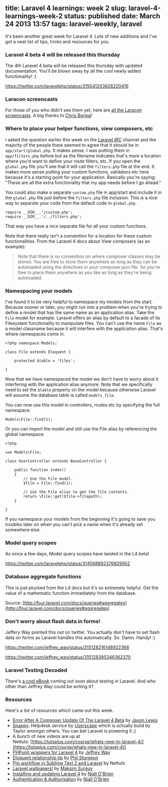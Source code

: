 title: Laravel 4 learnings: week 2
slug: laravel-4-learnings-week-2
status: published
date: March 24 2013 13:57
tags: laravel-weekly, laravel
-------
It's been another great week for Laravel 4. Lots of new additions and I've got a neat list of tips, tricks and resources for you.<!--more-->

### Laravel 4 beta 4 will be released this thursday

The 4th Laravel 4 beta will be released this thursday with updated documentation. You'll be blown away by all the cool newly added functionality! :)

https://twitter.com/laravelphp/status/315541203628220416

### Laracon screencasts

For those of you who didn't see them yet, here are [all the Laracon screencasts](http://www.youtube.com/user/LaravelScreencasts). A big thanks to [Chris Borgia](https://twitter.com/cborgia)!

### Where to place your helper functions, view composers, etc

I asked the question earlier this week on the [Laravel IRC](http://laravel.com/irc) channel and the majority of the people there seemed to agree that it should be in `app/start/global.php`. It makes sense. I was putting them in `app/filters.php` before but as the filename indicates that's more a location where you'd want to define your route filters, etc. If you open the `global.php` file you'll see that it will call the `filters.php` file at the end. It makes more sense putting your custom functions, validators etc here because it's a starting point for your application. Basically you're saying: "These are all the extra functionality that my app needs before I go ahead."

You could also make a separate `custom.php` file in app/start and include it in the `global.php` file just before the `filters.php` file inclusion. This is a nice way to separate your code from the default code in `global.php`.

	require __DIR__.'/custom.php';
	require __DIR__.'/../filters.php';

That way you have a nice separate file for all your custom functions.

Note that there really isn't a convention for a location for these custom functionalities. From the Laravel 4 docs about View composers (as an example):
> Note that there is no convention on where composer classes may be stored. You are free to store them anywhere as long as they can be autoloaded using the directives in your composer.json file.
So you're free to place them anywhere as you like as long as they're being autoloaded.

### Namespacing your models

I've found it to be very helpful to namespace my models from the start. Because sooner or later, you might run into a problem when you're trying to define a model that has the same name as an application alias. Take the `File` model for example. Laravel offers an alias by default to a facade of its Filesystem functionality to manipulate files. You can't use the name `File` as a model classname because it will interfere with the application alias. That's where namespaces come in.

	<?php namespace Models;
	
	class File extends Eloquent {
	
	    protected $table = 'files';
	
	}

Now that we have namespaced the model we don't have to worry about it interfering with the application alias anymore. Note that we specifically need to set the `$table` property on the model because otherwise Laravel will assume the database table is called `models_file`.

You can now use this model in controllers, routes etc by specifying the full namespace:

	Models\File::find(1);

Or you can import the model and still use the File alias by referencing the global namespace:

	<?php
	
	use Models\File;
	
	class UserController extends BaseController {
	
	    public function index()
	    {
	        // Use the File model.
	        $file = File::find(1);
	
	        // Use the File alias to get the file contents.
	        return \File::get($file->filepath);
	    }
	
	}

If you namespace your models from the beginning it's going to save you troubles later on when you can't pick a name when it's already set somewhere else.

### Model query scopes

As since a few days, Model query scopes have landed in the L4 beta!

https://twitter.com/laravelphp/status/314568892376829952

### Database aggregate functions

This is just plucked from the L4 docs but it's so extremely helpful. Get the value of a mathematic function immediately from the database.

Source: [http://four.laravel.com/docs/queries#aggregates](http://four.laravel.com/docs/queries#aggregates)

### Don't worry about flash data in forms!

Jeffery Way pointed this out on twitter. You actually don't have to set flash data on forms as Laravel handles this automatically. So. Damn. Handy! :)

https://twitter.com/jeffrey_way/status/315128216148922368

https://twitter.com/jeffrey_way/status/315128395346362370

### Laravel Testing Decoded

There's [a cool eBook](https://leanpub.com/laravel-testing-decoded) coming out soon about testing in Laravel. And who other than Jeffrey Way could be writing it?

### Resources

Here's a list of resources which came out this week.

- [Error After A Composer Update Of The Laravel 4 Beta](http://jasonlewis.me/article/error-afer-a-composer-update-of-the-laravel-4-beta) by [Jason Lewis](https://twitter.com/jasonclewis)
- [Snappy](http://besnappy.com/): Helpdesk service by [Userscape](http://www.userscape.com/) which is actually build by Taylor amongst others. You can bet Laravel is powering it ;)
- A bunch of new videos are up at Nettuts: [https://tutsplus.com/course/whats-new-in-laravel-4/](https://tutsplus.com/course/whats-new-in-laravel-4/)
- [PHPunit wrappers for Laravel 4](https://github.com/JeffreyWay/PHPUnit-Wrappers) by [Jeffrey Way](http://twitter.com/jeffreyway)
- <span style="line-height: 13px;">[Eloquent relationship tip](https://twitter.com/philsturgeon/status/315147146133397505) by [Phil Sturgeon](http://twitter.com/philsturgeon)</span>
- [Pro workflow in Sublime Text 2 and Laravel](http://net.tutsplus.com/tutorials/tools-and-tips/pro-workflow-in-laravel-and-sublime-text/) by Nettuts
- [Laravel wallpapers!](https://github.com/msurguy/Laravel-wallpapers) by [Maksim Surguy](https://twitter.com/msurguy)
- [Installing and updating Laravel 4](http://niallobrien.me/2013/03/installing-and-updating-laravel-4/) by [Niall O'Brien](https://twitter.com/niall_obrien)
- [Authentication &amp; Authorisation](http://niallobrien.me/2013/03/authentication-authorisation/) by [Niall O'Brien](https://twitter.com/niall_obrien)